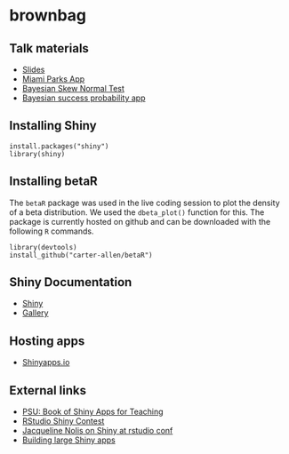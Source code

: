 # brownbag

## Talk materials
- [Slides](slides.pdf)
- [Miami Parks App](brownbag/parks.R)
- [Bayesian Skew Normal Test](brownbag/skew.R)
- [Bayesian success probability app](beta_app/app.R)

## Installing Shiny

```
install.packages("shiny")
library(shiny)
```

## Installing betaR

The `betaR` package was used in the live coding session to plot the density of a beta distribution. We used the `dbeta_plot()` function for this. The package is currently hosted on github and can be downloaded with the following `R` commands.

```
library(devtools)
install_github("carter-allen/betaR")
```

## Shiny Documentation
- [Shiny](https://shiny.rstudio.com/)
- [Gallery](https://shiny.rstudio.com/gallery/)

## Hosting apps
- [Shinyapps.io](https://www.shinyapps.io/)

## External links
- [PSU: Book of Shiny Apps for Teaching](https://sites.psu.edu/shinyapps/)
- [RStudio Shiny Contest](https://blog.rstudio.com/2019/01/07/first-shiny-contest/?utm_content=buffercf350&utm_medium=social&utm_source=twitter&utm_campaign=buffer)
- [Jacqueline Nolis on Shiny at rstudio conf](https://medium.com/@skyetetra/rstudio-conf-2019-takeaways-9c60eda17084)
- [Building large Shiny apps](https://thinkr-open.github.io/rstudioconf2019/)